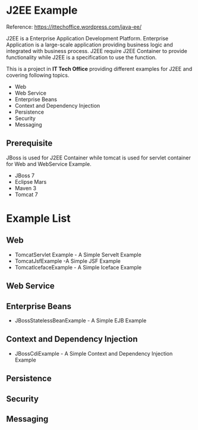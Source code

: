 # J2EE Example
Reference: https://ittechoffice.wordpress.com/java-ee/

J2EE is a Enterprise Application Development Platform. Enterprise Application is a large-scale application providing business logic and integrated with business process. J2EE require J2EE Container to provide functionality while J2EE is a specification to use the function.

This is a project in **IT Tech Office** providing different examples for J2EE and covering following topics. 

- Web
- Web Service
- Enterprise Beans
- Context and Dependency Injection
- Persistence
- Security
- Messaging 
 
## Prerequisite

JBoss is used for J2EE Container while tomcat is used for servlet container for Web and WebService Example.

- JBoss 7
- Eclipse Mars
- Maven 3
- Tomcat 7

# Example List

## Web
- TomcatServlet Example - A Simple Servelt Example
- TomcatJsfExample -A Simple JSF Example
- TomcatIcefaceExample - A Simple Iceface Example

## Web Service

## Enterprise Beans
- JBossStatelessBeanExample - A Simple EJB Example

## Context and Dependency Injection
- JBossCdiExample - A Simple Context and Dependency Injection Example

## Persistence

## Security

## Messaging 
